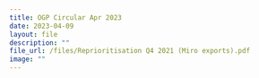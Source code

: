 ```yaml
---
title: OGP Circular Apr 2023
date: 2023-04-09
layout: file
description: ""
file_url: /files/Reprioritisation Q4 2021 (Miro exports).pdf
image: ""
---
```

